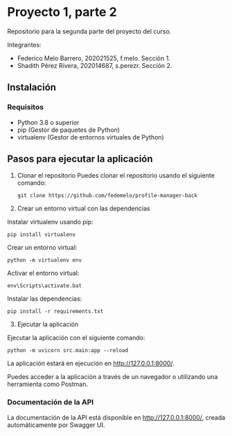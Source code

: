 # Proyecto 1, parte 2
Repositorio para la segunda parte del proyecto del curso.

Integrantes:
- Federico Melo Barrero, 202021525, f.melo. Sección 1.
- Shadith Pérez Rivera, 202014687, s.perezr. Sección 2.

## Instalación

### Requisitos

- Python 3.8 o superior
- pip (Gestor de paquetes de Python)
- virtualenv (Gestor de entornos virtuales de Python)

## Pasos para ejecutar la aplicación

1. Clonar el repositorio
   Puedes clonar el repositorio usando el siguiente comando:
   ```
   git clone https://github.com/fedemelo/profile-manager-back
   ```
   
2. Crear un entorno virtual con las dependencias

Instalar virtualenv usando pip:

```
pip install virtualenv
```

Crear un entorno virtual:

```
python -m virtualenv env
```

Activar el entorno virtual:

```
env\Scripts\activate.bat
```

Instalar las dependencias:

```
pip install -r requirements.txt
```

3. Ejecutar la aplicación

Ejecutar la aplicación con el siguiente comando:

```
python -m uvicorn src.main:app --reload
```

La aplicación estará en ejecución en http://127.0.0.1:8000/.

Puedes acceder a la aplicación a través de un navegador o utilizando una herramienta como Postman.

### Documentación de la API
La documentación de la API está disponible en http://127.0.0.1:8000/, creada automáticamente por Swagger UI.
